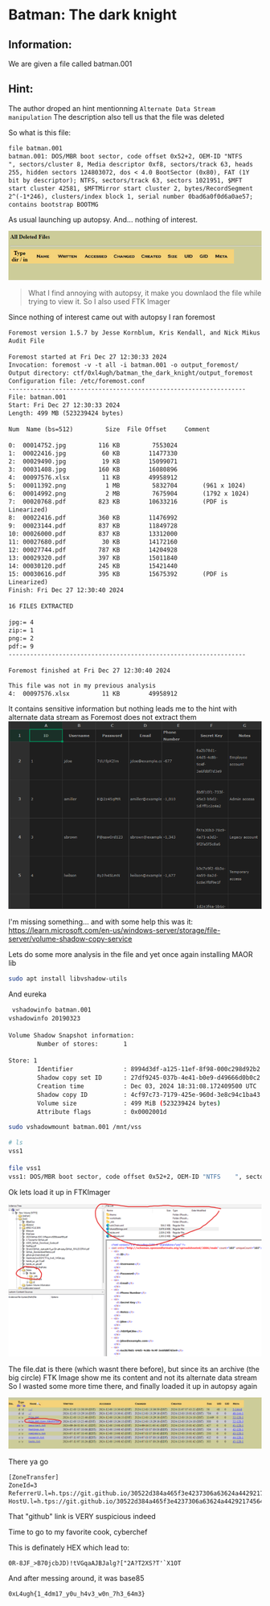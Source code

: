 # Batman: The dark knight

## Information:
We are given a file called batman.001

## Hint:
The author droped an hint mentionning `Alternate Data Stream manipulation`
The description also tell us that the file was deleted 

So what is this file:
```
file batman.001
batman.001: DOS/MBR boot sector, code offset 0x52+2, OEM-ID "NTFS    ", sectors/cluster 8, Media descriptor 0xf8, sectors/track 63, heads 255, hidden sectors 124803072, dos < 4.0 BootSector (0x80), FAT (1Y bit by descriptor); NTFS, sectors/track 63, sectors 1021951, $MFT start cluster 42581, $MFTMirror start cluster 2, bytes/RecordSegment 2^(-1*246), clusters/index block 1, serial number 0bad6a0f0d6a0ae57; contains bootstrap BOOTMG
```

As usual launching up autopsy.
And... nothing of interest.

![alt text](img/autopsy1.png)

> What I find annoying with autopsy, it make you downlaod the file while trying to view it. So I also used FTK Imager

Since nothing of interest came out with autopsy I ran foremost

```
Foremost version 1.5.7 by Jesse Kornblum, Kris Kendall, and Nick Mikus
Audit File

Foremost started at Fri Dec 27 12:30:33 2024
Invocation: foremost -v -t all -i batman.001 -o output_foremost/ 
Output directory: ctf/0xl4ugh/batman_the_dark_knight/output_foremost
Configuration file: /etc/foremost.conf
------------------------------------------------------------------
File: batman.001
Start: Fri Dec 27 12:30:33 2024
Length: 499 MB (523239424 bytes)
 
Num	 Name (bs=512)	       Size	 File Offset	 Comment 

0:	00014752.jpg 	     116 KB 	    7553024 	 
1:	00022416.jpg 	      60 KB 	   11477330 	 
2:	00029490.jpg 	      19 KB 	   15099071 	 
3:	00031408.jpg 	     160 KB 	   16080896 	 
4:	00097576.xlsx 	      11 KB 	   49958912 	 
5:	00011392.png 	       1 MB 	    5832704 	  (961 x 1024)
6:	00014992.png 	       2 MB 	    7675904 	  (1792 x 1024)
7:	00020768.pdf 	     823 KB 	   10633216 	  (PDF is Linearized)
8:	00022416.pdf 	     360 KB 	   11476992 	 
9:	00023144.pdf 	     837 KB 	   11849728 	 
10:	00026000.pdf 	     837 KB 	   13312000 	 
11:	00027680.pdf 	      30 KB 	   14172160 	 
12:	00027744.pdf 	     787 KB 	   14204928 	 
13:	00029320.pdf 	     397 KB 	   15011840 	 
14:	00030120.pdf 	     245 KB 	   15421440 	 
15:	00030616.pdf 	     395 KB 	   15675392 	  (PDF is Linearized)
Finish: Fri Dec 27 12:30:40 2024

16 FILES EXTRACTED
	
jpg:= 4
zip:= 1
png:= 2
pdf:= 9
------------------------------------------------------------------

Foremost finished at Fri Dec 27 12:30:40 2024
```

```
This file was not in my previous analysis
4:	00097576.xlsx 	      11 KB 	   49958912 	 
```
It contains sensitive information but nothing leads me to the hint with alternate data stream as Foremost does not extract them
![alt text](img/excel.png)

I'm missing something... and with some help this was it: https://learn.microsoft.com/en-us/windows-server/storage/file-server/volume-shadow-copy-service

Lets do some more analysis in the file and yet once again installing MAOR lib
```bash
sudo apt install libvshadow-utils
```

And eureka

```bash
 vshadowinfo batman.001
vshadowinfo 20190323

Volume Shadow Snapshot information:
        Number of stores:       1

Store: 1
        Identifier              : 8994d3df-a125-11ef-8f98-000c298d92b2
        Shadow copy set ID      : 27df9245-037b-4e41-b0e9-d49666d0b0c2
        Creation time           : Dec 03, 2024 18:31:08.172409500 UTC
        Shadow copy ID          : 4cf97c73-7179-425e-960d-3e8c94c1ba43
        Volume size             : 499 MiB (523239424 bytes)
        Attribute flags         : 0x0002001d
```
```bash
sudo vshadowmount batman.001 /mnt/vss
```

```bash
# ls
vss1

file vss1 
vss1: DOS/MBR boot sector, code offset 0x52+2, OEM-ID "NTFS    ", sectors/cluster 8, Media descriptor 0xf8, sectors/track 63, heads 255, hidden sectors 124803072, dos < 4.0 BootSector (0x80), FAT (1Y bit by descriptor); NTFS, sectors/track 63, sectors 1021951, $MFT start cluster 42581, $MFTMirror start cluster 2, bytes/RecordSegment 2^(-1*246), clusters/index block 1, serial number 0bad6a0f0d6a0ae57; contains bootstrap BOOTMGR
```

Ok lets load it up in FTKImager

![alt text](img/ftk.png)

The file.dat is there (which wasnt there before), but since its an archive (the big circle) FTK Image show me its content and not its alternate data stream
So I wasted some more time there, and finally loaded it up in autopsy again

![alt text](img/autopsy2.png)

There ya go


```
[ZoneTransfer]
ZoneId=3
ReferrerU.l=h.tps://git.github.io/30522d384a465f3e4237306a63624a4429217456477161414a424a616c673f5b2232413f543258533f54276058314f54/
HostU.l=h.tps://git.github.io/30522d384a465f3e4237306a63624a4429217456477161414a424a616c673f5b2232413f543258533f54276058314f54/
```
That "github" link is VERY suspicious indeed

Time to go to my favorite cook, cyberchef

This is definately HEX which lead to:
```
0R-8JF_>B70jcbJD)!tVGqaAJBJalg?["2A?T2XS?T'`X1OT
```
And after messing around, it was base85

```
0xL4ugh{1_4dm17_y0u_h4v3_w0n_7h3_64m3}
```